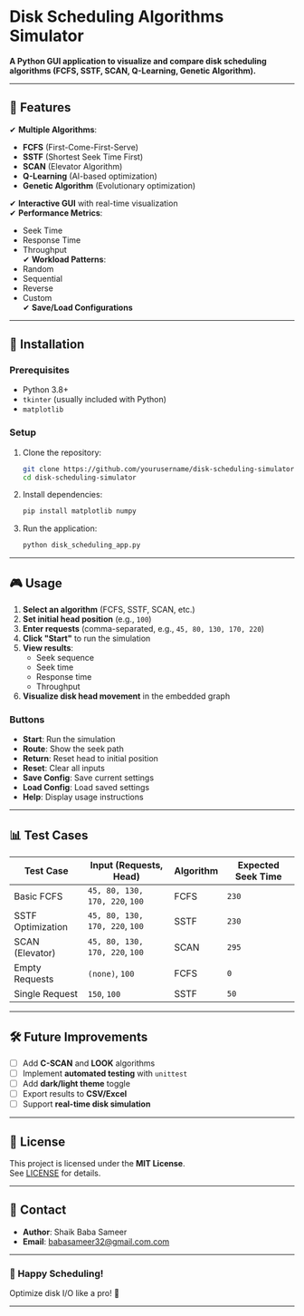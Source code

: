 # **Disk Scheduling Algorithms Simulator**  
**A Python GUI application to visualize and compare disk scheduling algorithms (FCFS, SSTF, SCAN, Q-Learning, Genetic Algorithm).**  

---

## **📌 Features**  
✔ **Multiple Algorithms**:  
   - **FCFS** (First-Come-First-Serve)  
   - **SSTF** (Shortest Seek Time First)  
   - **SCAN** (Elevator Algorithm)  
   - **Q-Learning** (AI-based optimization)  
   - **Genetic Algorithm** (Evolutionary optimization)  

✔ **Interactive GUI** with real-time visualization  
✔ **Performance Metrics**:  
   - Seek Time  
   - Response Time  
   - Throughput  
✔ **Workload Patterns**:  
   - Random  
   - Sequential  
   - Reverse  
   - Custom  
✔ **Save/Load Configurations**  

---

## **🚀 Installation**  
### **Prerequisites**  
- Python 3.8+  
- `tkinter` (usually included with Python)  
- `matplotlib`  

### **Setup**  
1. Clone the repository:  
   ```sh
   git clone https://github.com/yourusername/disk-scheduling-simulator.git
   cd disk-scheduling-simulator
   ```  
2. Install dependencies:  
   ```sh
   pip install matplotlib numpy
   ```  
3. Run the application:  
   ```sh
   python disk_scheduling_app.py
   ```  

---

## **🎮 Usage**  
1. **Select an algorithm** (FCFS, SSTF, SCAN, etc.)  
2. **Set initial head position** (e.g., `100`)  
3. **Enter requests** (comma-separated, e.g., `45, 80, 130, 170, 220`)  
4. **Click "Start"** to run the simulation  
5. **View results**:  
   - Seek sequence  
   - Seek time  
   - Response time  
   - Throughput  
6. **Visualize disk head movement** in the embedded graph  

### **Buttons**  
- **Start**: Run the simulation  
- **Route**: Show the seek path  
- **Return**: Reset head to initial position  
- **Reset**: Clear all inputs  
- **Save Config**: Save current settings  
- **Load Config**: Load saved settings  
- **Help**: Display usage instructions  

---

## **📊 Test Cases**  
| Test Case | Input (Requests, Head) | Algorithm | Expected Seek Time |
|-----------|------------------------|-----------|--------------------|
| Basic FCFS | `45, 80, 130, 170, 220`, `100` | FCFS | `230` |
| SSTF Optimization | `45, 80, 130, 170, 220`, `100` | SSTF | `230` |
| SCAN (Elevator) | `45, 80, 130, 170, 220`, `100` | SCAN | `295` |
| Empty Requests | `(none)`, `100` | FCFS | `0` |
| Single Request | `150`, `100` | SSTF | `50` |

---

## **🛠 Future Improvements**  
- [ ] Add **C-SCAN** and **LOOK** algorithms  
- [ ] Implement **automated testing** with `unittest`  
- [ ] Add **dark/light theme** toggle  
- [ ] Export results to **CSV/Excel**  
- [ ] Support **real-time disk simulation**  

---

## **📜 License**  
This project is licensed under the **MIT License**.  
See [LICENSE](LICENSE) for details.  

---

## **📧 Contact**  
- **Author**: Shaik Baba Sameer  
- **Email**: babasameer32@gmail.com.com
  
---

### **🎉 Happy Scheduling!**  
Optimize disk I/O like a pro! 🚀  

---
